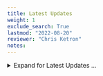 ```yaml
---
title: Latest Updates
weight: 1
exclude_search: True
lastmod: "2022-08-20"
reviewer: "Chris Ketron"
notes: 
---
```


<details>
<summary>Expand for Latest Updates ...</summary>  

<br/>

**NEW**

  1.  Updated [Telescope](../../object-notes/telescope/) Notes pages - separated into more sections. 

  2.  Updated [Telescope Eyepiece magnification](../../object-notes/telescope/#16-main-telescope-5486-mm-focal-length) and recommended usages pages (Thank you Fred!)
  
Up Next...

  1.  Continue adding more content and objects...

<br/>

Please email _**caketron@cox.net**_ with any suggestions, corrections or additional content ideas.  

</details>